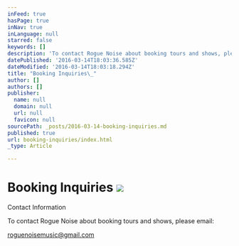 ```yaml
---
inFeed: true
hasPage: true
inNav: true
inLanguage: null
starred: false
keywords: []
description: 'To contact Rogue Noise about booking tours and shows, please email:'
datePublished: '2016-03-14T18:03:36.585Z'
dateModified: '2016-03-14T18:03:18.294Z'
title: "Booking Inquiries\_"
author: []
authors: []
publisher:
  name: null
  domain: null
  url: null
  favicon: null
sourcePath: _posts/2016-03-14-booking-inquiries.md
published: true
url: booking-inquiries/index.html
_type: Article

---
```

# Booking Inquiries ![](https://s3-us-west-2.amazonaws.com/the-grid-img/p/255767ae2b7fd9f18b988b858604e77d5455819f.jpg)

Contact Information

To contact Rogue Noise about booking tours and shows, please email:

roguenoisemusic@gmail.com